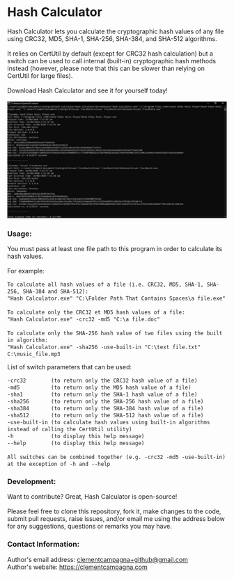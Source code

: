 # Hash Calculator

Hash Calculator lets you calculate the cryptographic hash values of any file using CRC32, MD5, SHA-1, SHA-256, SHA-384, and SHA-512 algorithms.\
\
It relies on CertUtil by default (except for CRC32 hash calculation) but a switch can be used to call internal (built-in) cryptographic hash methods instead (however, please note that this can be slower than relying on CertUtil for large files).\
\
Download Hash Calculator and see it for yourself today!\
\
[![Hash-Calculator-v1.0.0.0.jpg](/Hash%20Calculator%20v1.0.0.0.jpg)](https://github.com/clementcampagna/Hash-Calculator/releases/download/v1.0.0.0/Hash.Calculator.v1.0.0.0.zip)

### Usage:

You must pass at least one file path to this program in order to calculate its hash values.\
\
For example:
```
To calculate all hash values of a file (i.e. CRC32, MD5, SHA-1, SHA-256, SHA-384 and SHA-512):
"Hash Calculator.exe" "C:\Folder Path That Contains Spaces\a file.exe"

To calculate only the CRC32 et MD5 hash values of a file:
"Hash Calculator.exe" -crc32 -md5 "C:\a file.doc"

To calculate only the SHA-256 hash value of two files using the built in algorithm:
"Hash Calculator.exe" -sha256 -use-built-in "C:\text file.txt" C:\music_file.mp3
```

List of switch parameters that can be used:
```
-crc32        (to return only the CRC32 hash value of a file)
-md5          (to return only the MD5 hash value of a file)
-sha1         (to return only the SHA-1 hash value of a file)
-sha256       (to return only the SHA-256 hash value of a file)
-sha384       (to return only the SHA-384 hash value of a file)
-sha512       (to return only the SHA-512 hash value of a file)
-use-built-in (to calculate hash values using built-in algorithms instead of calling the CertUtil utility)
-h            (to display this help message)
--help        (to display this help message)

All switches can be combined together (e.g. -crc32 -md5 -use-built-in) at the exception of -h and --help
```

### Development:

Want to contribute? Great, Hash Calculator is open-source!\
\
Please feel free to clone this repository, fork it, make changes to the code, submit pull requests, raise issues, and/or email me using the address below for any suggestions, questions or remarks you may have.

### Contact Information:

Author's email address: clementcampagna+github@gmail.com\
Author's website: https://clementcampagna.com